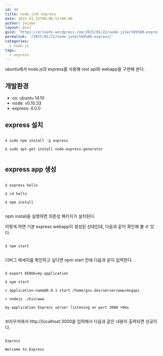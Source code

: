 ```yaml
---
id: 44
title: node.js와 express
date: 2015-01-22T00:08:51+00:00
author: jeidee
layout: post
guid: 'https://erlnote.wordpress.com/2015/01/22/node-js%ec%99%80-express/'
permalink: '/2015/01/22/node-js%ec%99%80-express/'
categories:
  - node.js
tags:
  - express
---
```

ubuntu에서 node.js의 express를 사용해 rest api와 webapp을 구현해 본다.

## 개발환경

  * os: ubuntu 14.10
  * node: v0.10.33
  * express: 4.0.0

## express 설치

```
      
$ sudo npm install -g express
      
$ sudo apt-get install node-express-generator
  
```

## express app 생성

```
      
$ express hello
      
$ cd hello
      
$ npm install
  
```

npm install을 실행하면 의존성 패키지가 설치된다.
  
이렇게 하면 기본 express webapp이 생성된 상태인데, 다음과 같이 확인해 볼 수 있다.

```
      
$ npm start
  
```

디버그 메세지를 확인하고 싶다면 npm start 전에 다음과 같이 입력한다.

```
      
$ export DEBUG=my-application
      
$ npm start

> application-name@0.0.1 start /home/gss.dev/server/www/msgapi
      
> nodejs ./bin/www

my-application Express server listening on port 3000 +0ms
  
```

브라우저에서 http://localhost:3000을 입력해서 다음과 같은 내용이 출력되면 성공이다.

```
      
Express

Welcome to Express
  
```